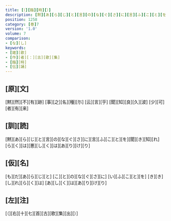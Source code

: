 ```yaml
---
title: [（][臨][時][）]
description: [黙][あ][ら][じ][と][言][の][な][ぐ][さ][に][言][ふ][こ][と][を][聞][き][知][れ][ら][く][は][悪][し][く][は][あ][り][け][り]
position: 1258
category: [巻]7
version: '1.0'
volume: 7
comparison:
- [な][し]
keywords:
- [雑][歌]
- [作][者][：][古][歌][集]
- [臨][時]
- [伝][誦]
---
```


## [原][文]

[黙][然][不][有][跡] [事][之][名][種][尓] [云][言][乎] [聞][知][良][久][波] [少][可][者][有][来]

## [訓][読]

[黙][あ][ら][じ][と][言][の][な][ぐ][さ][に][言][ふ][こ][と][を][聞][き][知][れ][ら][く][は][悪][し][く][は][あ][り][け][り]

## [仮][名]

[も][だ][あ][ら][じ][と] [こ][と][の][な][ぐ][さ][に] [い][ふ][こ][と][を] [き][き][し][れ][ら][く][は] [あ][し][く][は][あ][り][け][り]

## [左][注]

[（][右][十][七][首][古][歌][集][出][）]
